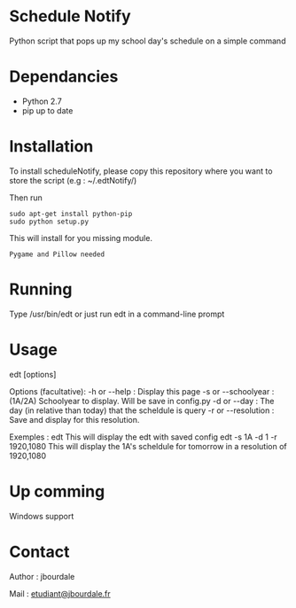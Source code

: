 # Schedule Notify

Python script that pops up my school day's schedule on a simple command

# Dependancies

  - Python 2.7
  - pip up to date
  
# Installation
  
  To install scheduleNotify, please copy this repository where you want to store the script (e.g : ~/.edtNotify/)
  
  Then run
  
    sudo apt-get install python-pip
    sudo python setup.py

  This will install for you missing module. 
  
    Pygame and Pillow needed

# Running
 
 Type /usr/bin/edt or just run edt in a command-line prompt

# Usage

 edt [options]

 Options (facultative): 
  -h or --help : Display this page
  -s or --schoolyear : (1A/2A) Schoolyear to display. Will be save in config.py 
  -d or --day : The day (in relative than today) that the scheldule is query
  -r or --resolution : Save and display for this resolution.

 Exemples : 
  edt
    This will display the edt with saved config
  edt -s 1A -d 1 -r 1920,1080
    This will display the 1A's scheldule for tomorrow in a resolution of 1920,1080
 
# Up comming

  Windows support
 
# Contact

  Author : jbourdale
  
  Mail : etudiant@jbourdale.fr
